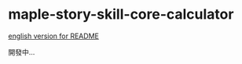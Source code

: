 # maple-story-skill-core-calculator

[english version for README](https://github.com/cool9203/maple-story-skill-core-calculator/blob/master/README.MD)

開發中...